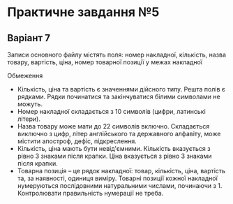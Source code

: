 # Практичне завдання №5
## Варіант 7
Записи основного файлу містять поля: номер накладної, кількість, назва товару,
вартість, ціна, номер товарної позиції у межах накладної

Обмеження
- Кількість, ціна та вартість є значеннями дійсного типу. Решта полів є рядками. Рядки
починатися та закінчуватися білими символами не можуть.
- Номер накладної складається з 10 символів (цифри, латинські літери).
- Назва товару може мати до 22 символів включно. Складається виключно з цифр, літер
англійського та державного алфавіту, може містити апостроф, дефіс, підкреслення.
- Кількість, ціна мають бути невід'ємними. Кількість вказується з рівно 3 знаками після
крапки. Ціна вказується з рівно 3 знаками після крапки.
- Товарна позиція – це рядок накладної: товар, кількість, ціна, вартість та, за наявності,
одиниця виміру. Товарні позиції кожної накладної нумеруються послідовними
натуральними числами, починаючи з 1. Контролювати правильність нумерації не треба.

## 
